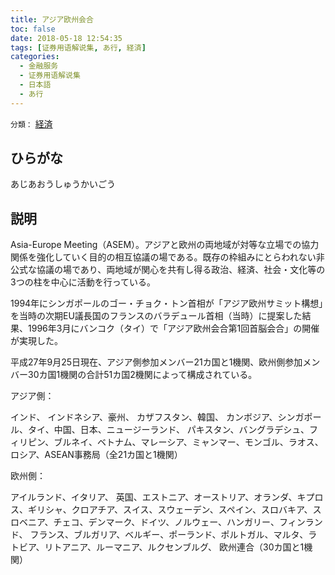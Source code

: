 ```yaml
---
title: アジア欧州会合
toc: false
date: 2018-05-18 12:54:35
tags: [证券用语解说集, あ行, 経済]
categories:
  - 金融服务
  - 证券用语解说集
  - 日本語
  - あ行
---
```


`分類：` [経済](/tags/経済/)

## ひらがな

あじあおうしゅうかいごう

## 説明

Asia-Europe Meeting（ASEM）。アジアと欧州の両地域が対等な立場での協力関係を強化していく目的の相互協議の場である。既存の枠組みにとらわれない非公式な協議の場であり、両地域が関心を共有し得る政治、経済、社会・文化等の3つの柱を中心に活動を行っている。

1994年にシンガポールのゴー・チョク・トン首相が「アジア欧州サミット構想」を当時の次期EU議長国のフランスのバラデュール首相（当時）に提案した結果、1996年3月にバンコク（タイ）で「アジア欧州会合第1回首脳会合」の開催が実現した。

平成27年9月25日現在、アジア側参加メンバー21カ国と1機関、欧州側参加メンバー30カ国1機関の合計51カ国2機関によって構成されている。

アジア側：

インド、 インドネシア、豪州、 カザフスタン、韓国、 カンボジア、シンガポール、タイ、中国、日本、ニュージーランド、 パキスタン、バングラデシュ、フィリピン、ブルネイ、ベトナム、マレーシア、ミャンマー、モンゴル、ラオス、ロシア、ASEAN事務局（全21カ国と1機関）

欧州側：

アイルランド、イタリア、 英国、エストニア、オーストリア、オランダ、キプロス、ギリシャ、クロアチア、スイス、スウェーデン、スペイン、スロバキア、スロベニア、チェコ、デンマーク、ドイツ、ノルウェー、ハンガリー、フィンランド、 フランス、ブルガリア、ベルギー、ポーランド、ポルトガル、マルタ、ラトビア、リトアニア、ルーマニア、ルクセンブルグ、 欧州連合（30カ国と1機関）
